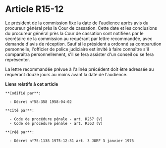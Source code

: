 # Article R15-12

Le président de la commission fixe la date de l'audience après avis du procureur général près la Cour de cassation. Cette
date et les conclusions du procureur général près la Cour de cassation sont notifiées par le secrétaire de la commission au
requérant par lettre recommandée, avec demande d'avis de réception. Sauf si le président a ordonné sa comparution
personnelle, l'officier de police judiciaire est invité à faire connaître s'il comparaîtra personnellement, s'il se fera
assister d'un conseil ou se fera représenter.

La lettre recommandée prévue à l'alinéa précédent doit être adressée au requérant douze jours au moins avant la date de
l'audience.

**Liens relatifs à cet article**

	**Codifié par**:

	  - Décret n°58-358 1958-04-02

	**Cité par**:

	  - Code de procédure pénale - art. R257 (V)
	  - Code de procédure pénale - art. R363 (V)

	**Créé par**:

	  - Décret n°75-1138 1975-12-31 art. 3 JORF 3 janvier 1976
